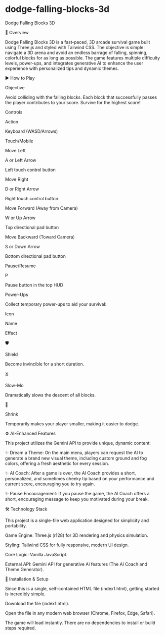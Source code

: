 # dodge-falling-blocks-3d
Dodge Falling Blocks 3D

🧱 Overview

Dodge Falling Blocks 3D is a fast-paced, 3D arcade survival game built using Three.js and styled with Tailwind CSS. The objective is simple: navigate a 3D arena and avoid an endless barrage of falling, spinning, colorful blocks for as long as possible. The game features multiple difficulty levels, power-ups, and integrates generative AI to enhance the user experience with personalized tips and dynamic themes.

▶️ How to Play

Objective

Avoid colliding with the falling blocks. Each block that successfully passes the player contributes to your score. Survive for the highest score!

Controls

Action

Keyboard (WASD/Arrows)

Touch/Mobile

Move Left

A or Left Arrow

Left touch control button

Move Right

D or Right Arrow

Right touch control button

Move Forward (Away from Camera)

W or Up Arrow

Top directional pad button

Move Backward (Toward Camera)

S or Down Arrow

Bottom directional pad button

Pause/Resume

P

Pause button in the top HUD

Power-Ups

Collect temporary power-ups to aid your survival:

Icon

Name

Effect

🛡️

Shield

Become invincible for a short duration.

⏳

Slow-Mo

Dramatically slows the descent of all blocks.

🤏

Shrink

Temporarily makes your player smaller, making it easier to dodge.

⚙️ AI-Enhanced Features

This project utilizes the Gemini API to provide unique, dynamic content:

✨ Dream a Theme: On the main menu, players can request the AI to generate a brand new visual theme, including custom ground and fog colors, offering a fresh aesthetic for every session.

✨ AI Coach: After a game is over, the AI Coach provides a short, personalized, and sometimes cheeky tip based on your performance and current score, encouraging you to try again.

✨ Pause Encouragement: If you pause the game, the AI Coach offers a short, encouraging message to keep you motivated during your break.

🛠️ Technology Stack

This project is a single-file web application designed for simplicity and portability.

Game Engine: Three.js (r128) for 3D rendering and physics simulation.

Styling: Tailwind CSS for fully responsive, modern UI design.

Core Logic: Vanilla JavaScript.

External API: Gemini API for generative AI features (The AI Coach and Theme Generator).

🚀 Installation & Setup

Since this is a single, self-contained HTML file (index1.html), getting started is incredibly simple.

Download the file (index1.html).

Open the file in any modern web browser (Chrome, Firefox, Edge, Safari).

The game will load instantly. There are no dependencies to install or build steps required.
